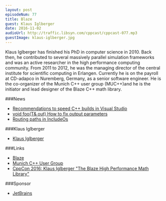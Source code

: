 ```yaml
---
layout: post
episodeNum: 77
title: Blaze
guest: Klaus Iglberger
date: 2016-11-02
audioUrl: http://traffic.libsyn.com/cppcast/cppcast-077.mp3
guestImage: klaus-iglberger.jpg
---
```


Klaus Iglberger has finished his PhD in computer science in 2010. Back then, he contributed to several massively parallel simulation frameworks and was an active researcher in the high performance computing community. From 2011 to 2012, he was the managing director of the central institute for scientific computing in Erlangen. Currently he is on the payroll at CD-adapco in Nuremberg, Germany, as a senior software engineer. He is the co-organizer of the Munich C++ user group (MUC++)and he is the initiator and lead designer of the Blaze C++ math library.

###News

 - [Recommendations to speed C++ builds in Visual Studio](https://blogs.msdn.microsoft.com/vcblog/2016/10/26/recommendations-to-speed-c-builds-in-visual-studio/)
 - [void foo(T& out) How to fix output parameters](https://foonathan.github.io/blog/2016/10/26/output-parameter.html)
 - [Routing paths in IncludeOs](http://blog.includeos.org/2016/10/28/routing-paths-in-includeos)
 
###Klaus Iglberger

 - [Klaus Iglberger](http://www.meetingcpp.com/index.php/sv14/items/10.html)
 
###Links

 - [Blaze](https://bitbucket.org/blaze-lib/blaze)
 - [Munich C++ User Group](http://www.meetup.com/MUCplusplus/)
 - [CppCon 2016: Klaus Iglberger "The Blaze High Performance Math Library"](https://www.youtube.com/watch?v=w-Y22KrMgFE)
 
###Sponsor

- [JetBrains](jb.gg/cppcast-clion)

